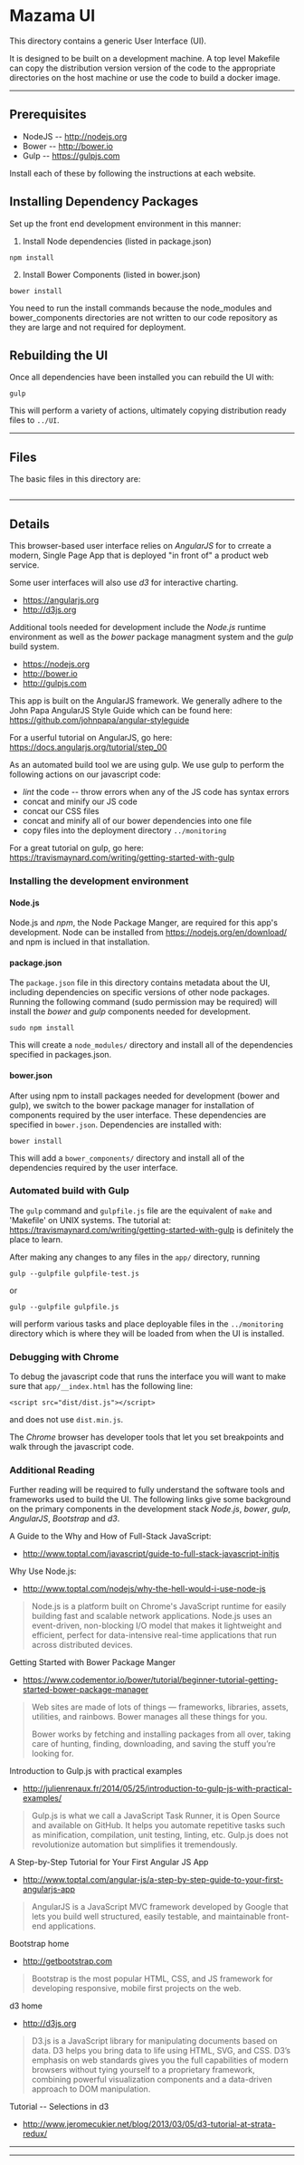 # Mazama UI #

This directory contains a generic User Interface (UI).

It is designed to be built on a development machine. A top level Makefile
can copy the distribution version version of the code to the appropriate 
directories on the host machine or use the code to build a docker image.

***

## Prerequisites ##

 * NodeJS -- http://nodejs.org
 * Bower -- http://bower.io
 * Gulp -- https://gulpjs.com

Install each of these by following the instructions at each website.

## Installing Dependency Packages ##

Set up the front end development environment in this manner:

1) Install Node dependencies (listed in package.json)

`npm install`

2) Install Bower Components (listed in bower.json)

`bower install`

You need to run the install commands because the node_modules and bower_components
directories are not written to our code repository as they are large and not required
for deployment.

## Rebuilding the UI ##

Once all dependencies have been installed you can rebuild the UI with:

`gulp`

This will perform a variety of actions, ultimately copying distribution ready files to `../UI`.


***

## Files ##

The basic files in this directory are:

```
```

***

## Details ##

This browser-based user interface relies on *AngularJS* for to crreate a modern,
Single Page App that is deployed "in front of" a product web service.

Some user interfaces will also use *d3* for interactive charting.

 * https://angularjs.org
 * http://d3js.org

Additional tools needed for development include the *Node.js* runtime environment
as well as the *bower* package managment system and the *gulp* build system.

 * https://nodejs.org
 * http://bower.io
 * http://gulpjs.com

This app is built on the AngularJS framework. We generally adhere to the John 
Papa AngularJS Style Guide which can be found here:
https://github.com/johnpapa/angular-styleguide

For a userful tutorial on AngularJS, go here:
https://docs.angularjs.org/tutorial/step_00

As an automated build tool we are using gulp. We use gulp to perform the following
actions on our javascript code:

 * *lint* the code -- throw errors when any of the JS code has syntax errors
 * concat and minify our JS code
 * concat our CSS files
 * concat and minify all of our bower dependencies into one file
 * copy files into the deployment directory `../monitoring`
 
For a great tutorial on gulp, go here:
https://travismaynard.com/writing/getting-started-with-gulp


### Installing the development environment ### 

#### Node.js

Node.js and *npm*, the Node Package Manger, are required for this app's
development.  Node can be installed from https://nodejs.org/en/download/ and
npm is inclued in that installation.

#### package.json

The `package.json` file in this directory contains metadata about the UI,
including dependencies on specific versions of other node packages. Running
the following command (sudo permission may be required) will install the *bower*
and *gulp* components needed for development.

  `sudo npm install`

This will create a `node_modules/` directory and install all of the dependencies
specified in packages.json.

#### bower.json

After using npm to install packages needed for development (bower and gulp), we
switch to the bower package manager for installation of components required by
the user interface. These dependencies are specified in `bower.json`.
Dependencies are installed with:

  `bower install`

This will add a `bower_components/` directory and install all of the dependencies
required by the user interface.

### Automated build with Gulp ###

The `gulp` command and `gulpfile.js` file are the equivalent of `make` and
'Makefile' on UNIX systems.  The tutorial at:
https://travismaynard.com/writing/getting-started-with-gulp
is definitely the place to learn.

After making any changes to any files in the `app/` directory, running

  `gulp --gulpfile gulpfile-test.js`
  
or 

  `gulp --gulpfile gulpfile.js`
  
will perform various tasks and place deployable files in the `../monitoring` directory
which is where they will be loaded from when the UI is installed.

### Debugging with Chrome ###

To debug the javascript code that runs the interface you will want to make sure
that `app/__index.html` has the following line:

  `<script src="dist/dist.js"></script>`
  
and does not use `dist.min.js`.
 
The *Chrome* browser has developer tools that let you  set breakpoints and walk
through the javascript code.

### Additional Reading ###

Further reading will be required to fully understand the software tools and
frameworks used to build the UI. The following links give some background on the
primary components in the development stack
*Node.js*, *bower*, *gulp*, *AngularJS*, *Bootstrap*  and *d3*. 

A Guide to the Why and How of Full-Stack JavaScript:

 * http://www.toptal.com/javascript/guide-to-full-stack-javascript-initjs

Why Use Node.js:

 * http://www.toptal.com/nodejs/why-the-hell-would-i-use-node-js

> Node.js is a platform built on Chrome's JavaScript runtime for
> easily building fast and scalable network applications. Node.js
> uses an event-driven, non-blocking I/O model that makes it
> lightweight and efficient, perfect for data-intensive real-time
> applications that run across distributed devices.

Getting Started with Bower Package Manger

 * https://www.codementor.io/bower/tutorial/beginner-tutorial-getting-started-bower-package-manager

> Web sites are made of lots of things — frameworks, libraries, assets, utilities, and
> rainbows. Bower manages all these things for you.
>
> Bower works by fetching and installing packages from all over, taking care of
> hunting, finding, downloading, and saving the stuff you’re looking for.

Introduction to Gulp.js with practical examples

 * http://julienrenaux.fr/2014/05/25/introduction-to-gulp-js-with-practical-examples/

> Gulp.js is what we call a JavaScript Task Runner, it is Open Source and 
> available on GitHub. It helps you automate repetitive tasks such as 
> minification, compilation, unit testing, linting, etc. Gulp.js does not 
> revolutionize automation but simplifies it tremendously.

A Step-by-Step Tutorial for Your First Angular JS App

 * http://www.toptal.com/angular-js/a-step-by-step-guide-to-your-first-angularjs-app

> AngularJS is a JavaScript MVC framework developed by Google that lets you 
> build well structured, easily testable, and maintainable front-end applications.

Bootstrap home

 * http://getbootstrap.com

> Bootstrap is the most popular HTML, CSS, and JS framework for developing 
> responsive, mobile first projects on the web.

d3 home

 * http://d3js.org

> D3.js is a JavaScript library for manipulating documents based on data. D3 
> helps you bring data to life using HTML, SVG, and CSS. D3’s emphasis on web 
> standards gives you the full capabilities of modern browsers without tying 
> yourself to a proprietary framework, combining powerful visualization 
> components and a data-driven approach to DOM manipulation.

Tutorial -- Selections in d3

 * http://www.jeromecukier.net/blog/2013/03/05/d3-tutorial-at-strata-redux/

***
***

